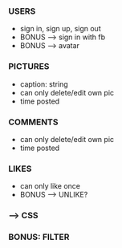 ### USERS
* sign in, sign up, sign out
* BONUS --> sign in with fb
* BONUS --> avatar


### PICTURES
* caption: string
* can only delete/edit own pic
* time posted


### COMMENTS
* can only delete/edit own pic
* time posted


### LIKES
* can only like once
* BONUS --> UNLIKE?

### --> CSS

### BONUS: FILTER
